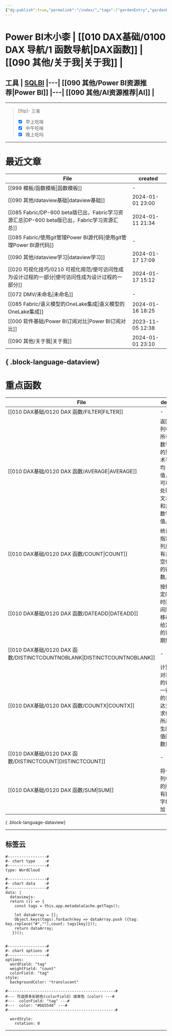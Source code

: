 ```yaml
---
{"dg-publish":true,"permalink":"/index/","tags":["gardenEntry","gardenEntry"]}
---
```


# Power BI木小桼  | [[010 DAX基础/0100 DAX 导航/1 函数导航\|DAX函数]]  |  [[090 其他/关于我\|关于我]] | 

## 工具  | [SQLBI](https://sqlbi.com/) |---| [[090 其他/Power BI资源推荐\|Power BI]] |---| [[090 其他/AI资源推荐\|AI]] |
---


>[!tip]- 三省  
> - [x] 早上吃啥
> - [x] 中午吃啥
> - [x] 晚上吃吗


---

#  最近文章

| File                                                                       | created          |
| -------------------------------------------------------------------------- | ---------------- |
| [[999 模板/函数模板\|函数模板]]                                                   | \-               |
| [[090 其他/dataview基础\|dataview基础]]                                       | 2024-01-01 23:00 |
| [[085 Fabric/DP-600 beta版已出，Fabric学习资源汇总\|DP-600 beta版已出，Fabric学习资源汇总]] | 2024-01-11 21:34 |
| [[085 Fabric/使用git管理Power BI源代码\|使用git管理Power BI源代码]]                   | \-               |
| [[090 其他/dataview学习\|dataview学习]]                                       | 2024-01-17 17:09 |
| [[020 可视化技巧/0210 可视化规范/使可访问性成为设计过程的一部分\|使可访问性成为设计过程的一部分]]               | 2024-01-17 15:12 |
| [[072 DMV/未命名\|未命名]]                                                    | \-               |
| [[085 Fabric/语义模型的OneLake集成\|语义模型的OneLake集成]]                           | 2024-01-16 18:25 |
| [[000 软件基础/Power BI订阅对比\|Power BI订阅对比]]                                 | 2023-11-05 12:38 |
| [[090 其他/关于我\|关于我]]                                                     | 2024-01-01 23:10 |

{ .block-language-dataview}
---
#  重点函数

| File                                                                    | des                         | return | import | hard |
| ----------------------------------------------------------------------- | --------------------------- | ------ | ------ | ---- |
| [[010 DAX基础/0120 DAX 函数/FILTER\|FILTER]]                             | \-                          | 表      | 5      | 4    |
| [[010 DAX基础/0120 DAX 函数/AVERAGE\|AVERAGE]]                           | 返回列中所有数字的算术平均值，可以处理文本和非数字值。 | 标量     | 5      | 1    |
| [[010 DAX基础/0120 DAX 函数/COUNT\|COUNT]]                               | 统计指定列具有非空值的行数。              | 标量     | 5      | 1    |
| [[010 DAX基础/0120 DAX 函数/DATEADD\|DATEADD]]                           | 按指定的时间间隔移动给定的日期集            | 表      | 5      | 1    |
| [[010 DAX基础/0120 DAX 函数/DISTINCTCOUNTNOBLANK\|DISTINCTCOUNTNOBLANK]] | \-                          | \-     | 5      | 1    |
| [[010 DAX基础/0120 DAX 函数/COUNTX\|COUNTX]]                             | 计算对表的每一行的表达式求值所产生的值的数量      | 标量     | 5      | 1    |
| [[010 DAX基础/0120 DAX 函数/DISTINCTCOUNT\|DISTINCTCOUNT]]               | \-                          | 标量     | 5      | 1    |
| [[010 DAX基础/0120 DAX 函数/SUM\|SUM]]                                   | 将一列中的所有数字相加                 | 标量     | 5      | 1    |

{ .block-language-dataview}

---
## 标签云

```chartsview
#-----------------#
#- chart type    -#
#-----------------#
type: WordCloud

#-----------------#
#- chart data    -#
#-----------------#
data: | 
  dataviewjs: 
  return (() => {
    const tags = this.app.metadataCache.getTags();
   
    let dataArray = [];
    Object.keys(tags).forEach(key => dataArray.push ({tag: key.replace("#",""),count: tags[key]}));
    return dataArray;
   })();


#-----------------#
#- chart options -#
#-----------------#
options:
  wordField: "tag"
  weightField: "count"
  colorField: "tag"
style:
  backgroundColor: "translucent"

#-----------------------------------------------#
#--- 可选择多彩颜色(colorField) 或单色 (color) ---#
#---  colorField: "tag" ---#
#---  color: "#bb5548" ---#
#-----------------------------------------------#

  wordStyle:
    rotation: 0
```

---


